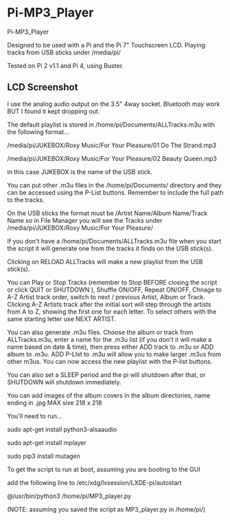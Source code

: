 # Pi-MP3_Player
Pi-MP3_Player

Designed to be used with a Pi and the Pi 7" Touchscreen LCD. Playing tracks from USB sticks under /media/pi/

Tested on Pi 2 v1.1 and Pi 4, using Buster.

## LCD Screenshot



I use the analog audio output on the 3.5" 4way socket. Bluetooth may work BUT I found it kept dropping out.

The default playlist is stored in /home/pi/Documents/ALLTracks.m3u with the following format...

/media/pi/JUKEBOX/Roxy Music/For Your Pleasure/01 Do The Strand.mp3

/media/pi/JUKEBOX/Roxy Music/For Your Pleasure/02 Beauty Queen.mp3

in this case JUKEBOX is the name of the USB stick. 

You can put other .m3u files in the /home/pi/Documents/ directory and they can be accessed using the P-List buttons.
Remember to include the full path to the tracks.

On the USB sticks the format must be /Artist Name/Album Name/Track Name 
so in File Manager you will see the Tracks under /media/pi/JUKEBOX/Roxy Music/For Your Pleasure/

If you don't have a /home/pi/Documents/ALLTracks.m3u file when you start the script it will generate one from the tracks it finds on the USB stick(s).

Clicking on RELOAD ALLTracks will make a new playlist from the USB stick(s).

You can Play or Stop Tracks (remember to Stop BEFORE closing the script or click QUIT or SHUTDOWN ), Shuffle ON/OFF, Repeat ON/OFF, Chnage to A-Z Artist track order, switch to next / previous Artist, Album or Track.
Clicking A-Z Artists track after the initial sort will step through the artists from A to Z, showing the first one for each letter. To select others with the same starting letter use NEXT ARTIST.

You can also generate .m3u files. Choose the album or track from ALLTracks.m3u, enter a name for the .m3u list (if you don't it will make a name based on date & time), then press either ADD track to .m3u or ADD album to .m3u. ADD P-LIst to .m3u will allow you to make larger .m3us from other m3us. You can now access the new playlist with the P-list buttons.

You can also set a SLEEP period and the pi will shutdown after that, or SHUTDOWN will shutdown immediately.

You can add images of the album covers in the album directories, name ending in .jpg MAX sixe 218 x 218

You'll need to run...

sudo apt-get install python3-alsaaudio

sudo apt-get install mplayer

sudo pip3 install mutagen

To get the script to run at boot, assuming you are booting to the GUI

add the following line to /etc/xdg/lxsession/LXDE-pi/autostart

@/usr/bin/python3 /home/pi/MP3_player.py 

(NOTE: assuming you saved the script as MP3_player.py in /home/pi/)
